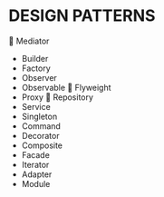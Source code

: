 # DESIGN PATTERNS

🕺 Mediator
- Builder
- Factory
- Observer
- Observable
🕺 Flyweight
- Proxy
🕺 Repository
- Service
- Singleton
- Command
- Decorator
- Composite
- Facade
- Iterator
- Adapter
- Module